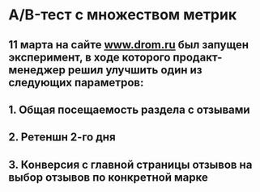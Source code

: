 # A/B-тест с множеством метрик
## 11 марта на сайте www.drom.ru был запущен эксперимент, в ходе которого продакт-менеджер решил улучшить один из следующих параметров: 
  ## 1. Общая посещаемость раздела с отзывами
  ## 2. Ретеншн 2-го дня
  ## 3. Конверсия с главной страницы отзывов на выбор отзывов по конкретной марке
